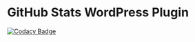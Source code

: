 # GitHub Stats WordPress Plugin

[![Codacy Badge](https://api.codacy.com/project/badge/Grade/922e152deffb47d5b6e2213e9342aa09)](https://app.codacy.com/gh/FireWork-Production-Private-Ltd/GitHub-Stats-Plugin?utm_source=github.com&utm_medium=referral&utm_content=FireWork-Production-Private-Ltd/GitHub-Stats-Plugin&utm_campaign=Badge_Grade)
